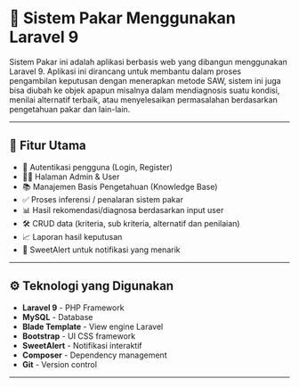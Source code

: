 # 🧠 Sistem Pakar Menggunakan Laravel 9

Sistem Pakar ini adalah aplikasi berbasis web yang dibangun menggunakan Laravel 9. Aplikasi ini dirancang untuk membantu dalam proses pengambilan keputusan dengan menerapkan metode SAW, sistem ini juga bisa diubah ke objek apapun misalnya dalam mendiagnosis suatu kondisi, menilai alternatif terbaik, atau menyelesaikan permasalahan berdasarkan pengetahuan pakar dan lain-lain.

---

## 📌 Fitur Utama

-   🔐 Autentikasi pengguna (Login, Register)
-   👩‍⚕️ Halaman Admin & User
-   📚 Manajemen Basis Pengetahuan (Knowledge Base)
-   ✅ Proses inferensi / penalaran sistem pakar
-   📊 Hasil rekomendasi/diagnosa berdasarkan input user
-   🛠 CRUD data (kriteria, sub kriteria, alternatif dan penilaian)
-   📈 Laporan hasil keputusan
-   🎨 SweetAlert untuk notifikasi yang menarik

---

## ⚙️ Teknologi yang Digunakan

-   **Laravel 9** - PHP Framework
-   **MySQL** - Database
-   **Blade Template** - View engine Laravel
-   **Bootstrap** - UI CSS framework
-   **SweetAlert** - Notifikasi interaktif
-   **Composer** - Dependency management
-   **Git** - Version control

---
